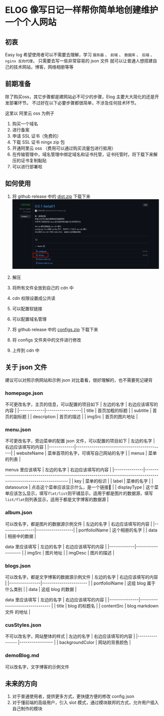 # ELOG 像写日记一样帮你简单地创建维护一个个人网站

## 初衷
Easy log 希望使用者可以不需要去理解，学习 `服务器` 、 `前端` 、 `数据库` 、 `后端` 、 `nginx 反向代理`， 
只需要去写一些非常容易的 json 文件
就可以让普通人想搭建自己的技术网站，博客，网络相册等等

## 前期准备
除了购买oss，其它步骤都是建网站必不可少的步骤，Elog 主要大大简化的还是开发部署环节。
不过好在以下必要步骤都很简单，不涉及任何技术环节。


这里以 阿里云 oss 为例子
1. 购买一个域名
2. 进行备案
3. 申请 SSL 证书（免费的）
4. 下载 SSL 证书 ningx zip 包
5. 开通阿里云 oss （费用可以通过购买流量包进行抵用）
6. 在传输管理中，域名管理中绑定域名和证书托管，证书托管时，将下载下来解压的证书复制黏贴
7. 可以进行部署啦

## 如何使用
1. 将 github release 中的 [dist.zip](https://github.com/fribble186/Elog/releases/download/0.0.1-beta01/dist.zip) 下载下来
![](https://github.com/fribble186/Elog/blob/main/img/downloadDist.png?raw=true)
2. 解压
3. 将所有文件全放到自己的 cdn 中

4. cdn 权限设置成公共读
5. 可以配置软链接
6. 可以配置域名管理
7. 将 github release 中的 [configs.zip](https://github.com/fribble186/Elog/releases/download/0.0.1-beta01/configs.zip) 下载下来
8. 将 configs 文件夹中的文件进行修改
9.  上传到 cdn 中

## 关于 json 文件
建议可以对照示例网站和示例 json 对比着看，很好理解的，也不需要死记硬背

### homepage.json
不可更改名字，主页的信息，可以配置的项目如下
| 左边的名字   | 右边应该填写的内容 |
|-------------|------------------|
| title       | 首页加粗的标题     |
| subtitle    | 首页的副标题       |
| description | 首页的描述         |
| imgSrc      | 首页的图片地址     |

### menu.json
不可更改名字，旁边菜单的配置 json 文件，可以配置的项目如下
| 左边的名字   | 右边应该填写的内容                            |
|-------------|---------------------------------------------|
| websiteName | 菜单首项的名字，可填写自己网站的名字           |
| menus       | 菜单的列表                                   |


menus 里应该填写
| 左边的名字     | 右边应该填写的内容                                                                                                     |
|---------------|--------------------------------------------------------------------------------------------------------------------- |
| key           | 菜单的标识                                                                                                            |
| label         | 菜单的名字                                                                                                            |
| datasource    | 点击这个菜单应该显示什么，是一个链接🔗                                                                                  |
| displayType   | 这个菜单应该怎么显示，填写`flat/list`则平铺显示，适用于都是图片的数据源，填写`list/flat`则列表显示，适用于都是文字博客的数据源 |

### album.json
可以改名字，都是图片的数据源示例文件
| 左边的名字       | 右边应该填写的内容 |
|-----------------|-------------------|
| portfoliolName  | 这个相册的名字     |
| data            | 相册中的数据       |

data 里应该填写
| 左边的名字   | 右边应该填写的内容   |
|-------------|------------------- |
| imgSrc      | 图片地址            |
| imgDesc     | 图片的描述          |

### blogs.json
可以改名字，都是文字博客的数据源示例文件
| 左边的名字      | 右边应该填写的内容      |
|----------------|----------------------- |
| portfoliolName | 这组 blog 属于什么类别  |
| data           | 这组 blog 的数据       |

data 里应该填写
| 左边的名字     | 右边应该填写的内容                |
|---------------|-------------------------------- |
| title         | blog 的标题名                    |
| contentSrc    | blog markdown 文件 的地址        |

### cusStyles.json
不可以改名字，网站整体的样式
| 左边的名字       | 右边应该填写的内容 |
|---------------- |----------------- |
| backgroundColor | 网站的背景颜色    |


### demoBlog.md
可以改名字，文字博客的示例文件

## 未来的方向
1. 对于普通使用者，提供更多方式，更快捷方便的修改 config json
2. 对于懂前端的高级用户，引入 slot 模式，通过模块联邦的方式，允许用户插入自己制作的模块
